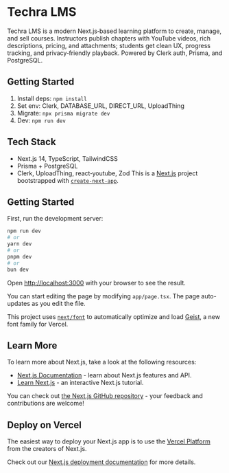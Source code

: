 # Techra LMS

Techra LMS is a modern Next.js‑based learning platform to create, manage, and sell courses. Instructors publish chapters with YouTube videos, rich descriptions, pricing, and attachments; students get clean UX, progress tracking, and privacy‑friendly playback. Powered by Clerk auth, Prisma, and PostgreSQL.

## Getting Started

1. Install deps: `npm install`
2. Set env: Clerk, DATABASE_URL, DIRECT_URL, UploadThing
3. Migrate: `npx prisma migrate dev`
4. Dev: `npm run dev`

## Tech Stack

- Next.js 14, TypeScript, TailwindCSS
- Prisma + PostgreSQL
- Clerk, UploadThing, react‑youtube, Zod
This is a [Next.js](https://nextjs.org) project bootstrapped with [`create-next-app`](https://nextjs.org/docs/app/api-reference/cli/create-next-app).

## Getting Started

First, run the development server:

```bash
npm run dev
# or
yarn dev
# or
pnpm dev
# or
bun dev
```

Open [http://localhost:3000](http://localhost:3000) with your browser to see the result.

You can start editing the page by modifying `app/page.tsx`. The page auto-updates as you edit the file.

This project uses [`next/font`](https://nextjs.org/docs/app/building-your-application/optimizing/fonts) to automatically optimize and load [Geist](https://vercel.com/font), a new font family for Vercel.

## Learn More

To learn more about Next.js, take a look at the following resources:

- [Next.js Documentation](https://nextjs.org/docs) - learn about Next.js features and API.
- [Learn Next.js](https://nextjs.org/learn) - an interactive Next.js tutorial.

You can check out [the Next.js GitHub repository](https://github.com/vercel/next.js) - your feedback and contributions are welcome!

## Deploy on Vercel

The easiest way to deploy your Next.js app is to use the [Vercel Platform](https://vercel.com/new?utm_medium=default-template&filter=next.js&utm_source=create-next-app&utm_campaign=create-next-app-readme) from the creators of Next.js.

Check out our [Next.js deployment documentation](https://nextjs.org/docs/app/building-your-application/deploying) for more details.

